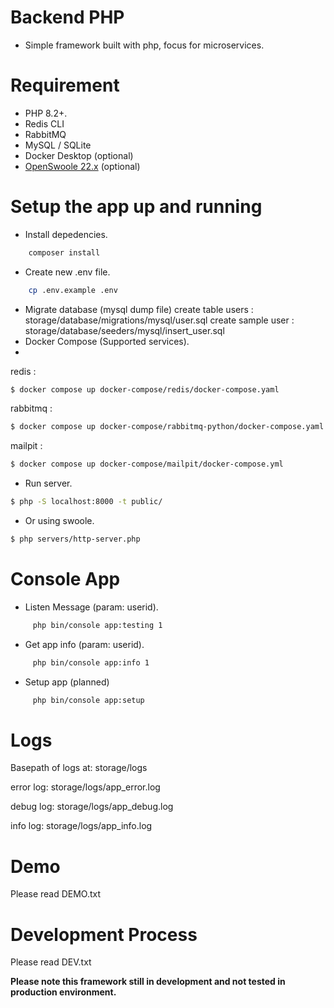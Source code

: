 # Backend PHP
- Simple framework built with php, focus for microservices.

# Requirement
- PHP 8.2+.
- Redis CLI
- RabbitMQ
- MySQL / SQLite
- Docker Desktop (optional)
- [OpenSwoole 22.x](https://openswoole.com/docs) (optional)

# Setup the app up and running
- Install depedencies.
```bash
    composer install
```
- Create new .env file.
```bash
    cp .env.example .env
```
- Migrate database (mysql dump file)
create table users : storage/database/migrations/mysql/user.sql
create sample user : storage/database/seeders/mysql/insert_user.sql
- Docker Compose (Supported services).
- 
redis : 
```bash
$ docker compose up docker-compose/redis/docker-compose.yaml
```
rabbitmq :
```bash
$ docker compose up docker-compose/rabbitmq-python/docker-compose.yaml
```
mailpit :
```bash
$ docker compose up docker-compose/mailpit/docker-compose.yml
```
- Run server.
```bash
$ php -S localhost:8000 -t public/
```
- Or using swoole.
```bash
$ php servers/http-server.php
```

# Console App
- Listen Message (param: userid).
```bash
     php bin/console app:testing 1
```
- Get app info (param: userid).
```bash
     php bin/console app:info 1
```
- Setup app (planned)
```bash
     php bin/console app:setup
```

# Logs
Basepath of logs at: storage/logs

error log: storage/logs/app_error.log

debug log: storage/logs/app_debug.log

info log: storage/logs/app_info.log

# Demo
Please read DEMO.txt

# Development Process
Please read DEV.txt

**Please note this framework still in development and not tested in production environment.**